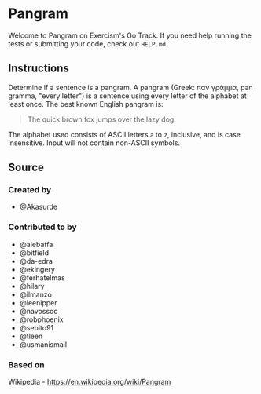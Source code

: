 # Pangram

Welcome to Pangram on Exercism's Go Track.
If you need help running the tests or submitting your code, check out `HELP.md`.

## Instructions

Determine if a sentence is a pangram. A pangram (Greek: παν γράμμα, pan gramma,
"every letter") is a sentence using every letter of the alphabet at least once.
The best known English pangram is:
> The quick brown fox jumps over the lazy dog.

The alphabet used consists of ASCII letters `a` to `z`, inclusive, and is case
insensitive. Input will not contain non-ASCII symbols.

## Source

### Created by

- @Akasurde

### Contributed to by

- @alebaffa
- @bitfield
- @da-edra
- @ekingery
- @ferhatelmas
- @hilary
- @ilmanzo
- @leenipper
- @navossoc
- @robphoenix
- @sebito91
- @tleen
- @usmanismail

### Based on

Wikipedia - https://en.wikipedia.org/wiki/Pangram